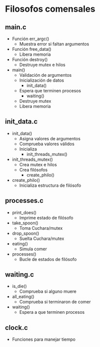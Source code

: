 # Filosofos comensales

## main.c

- Función err_argc()
    - Muestra error si faltan argumentos
- Función free_data()
    - Libera memoria 
- Función destroy()
    - Destruye mutex e hilos
- main()
    - Validación de argumentos
    - Inicialización de datos
        - init_data()
    - Espera que terminen procesos
        - waiting()
    - Destruye mutex
    - Libera memoria

## init_data.c
- init_data()
    - Asigna valores de argumentos
    - Comprueba valores válidos
    - Inicializa
        - init_threads_mutex()
- init_threads_mutex()
    - Crea mutex e hilos
    - Crea filósofos
        - create_philo()
- create_philo()
    - Inicializa estructura de filósofo

## processes.c
- print_does()
    - Imprime estado de filósofo
- take_spoon()
    - Toma Cuchara/mutex
- drop_spoon()
    - Suelta Cuchara/mutex	
- eating()
    - Simula comer
- processes()
    - Bucle de estados de filósofo

## waiting.c
- is_die()
    - Comprueba si alguno muere
- all_eating()
    - Comprueba si terminaron de comer
- waiting()
    - Espera a que terminen procesos

## clock.c
- Funciones para manejar tiempo